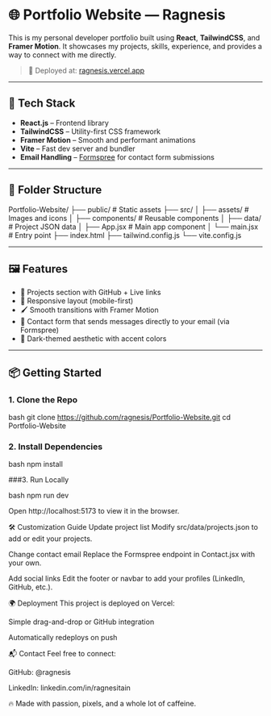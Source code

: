 # 🌐 Portfolio Website — Ragnesis

This is my personal developer portfolio built using **React**, **TailwindCSS**, and **Framer Motion**. It showcases my projects, skills, experience, and provides a way to connect with me directly.

> 🚀 Deployed at: [ragnesis.vercel.app](https://ragnesis.vercel.app)

---

## 🧰 Tech Stack

- **React.js** – Frontend library
- **TailwindCSS** – Utility-first CSS framework
- **Framer Motion** – Smooth and performant animations
- **Vite** – Fast dev server and bundler
- **Email Handling** – [Formspree](https://formspree.io) for contact form submissions

---

## 📁 Folder Structure

Portfolio-Website/
├── public/ # Static assets
├── src/
│ ├── assets/ # Images and icons
│ ├── components/ # Reusable components
│ ├── data/ # Project JSON data
│ ├── App.jsx # Main app component
│ └── main.jsx # Entry point
├── index.html
├── tailwind.config.js
└── vite.config.js


---

## 🖼️ Features

- 💼 Projects section with GitHub + Live links
- 🎯 Responsive layout (mobile-first)
- 🖌️ Smooth transitions with Framer Motion
- 📩 Contact form that sends messages directly to your email (via Formspree)
- 🌙 Dark-themed aesthetic with accent colors

---

## 📦 Getting Started

### 1. Clone the Repo

bash
git clone https://github.com/ragnesis/Portfolio-Website.git
cd Portfolio-Website


### 2. Install Dependencies

bash
npm install

###3. Run Locally

bash
npm run dev

Open http://localhost:5173 to view it in the browser.


🛠️ Customization Guide
Update project list
Modify src/data/projects.json to add or edit your projects.

Change contact email
Replace the Formspree endpoint in Contact.jsx with your own.

Add social links
Edit the footer or navbar to add your profiles (LinkedIn, GitHub, etc.).

🌍 Deployment
This project is deployed on Vercel:

Simple drag-and-drop or GitHub integration

Automatically redeploys on push

📬 Contact
Feel free to connect:

GitHub: @ragnesis

LinkedIn: linkedin.com/in/ragnesitain

🔥 Made with passion, pixels, and a whole lot of caffeine.


